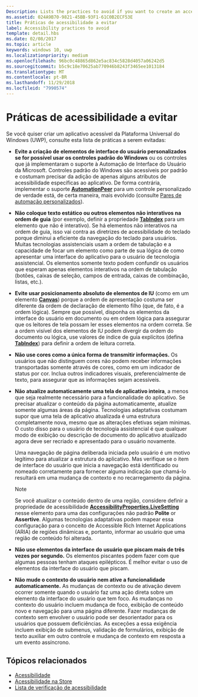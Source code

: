 ```yaml
---
Description: Lists the practices to avoid if you want to create an accessible Universal Windows Platform (UWP) app.
ms.assetid: 024A9B70-9821-45BB-93F1-61C0B2ECF53E
title: Práticas de acessibilidade a evitar
label: Accessibility practices to avoid
template: detail.hbs
ms.date: 02/08/2017
ms.topic: article
keywords: windows 10, uwp
ms.localizationpriority: medium
ms.openlocfilehash: 96bc0c48865d862e5ac834c5828d4057a06242d5
ms.sourcegitcommit: b5c9c18e70625ab770946b8243f3465ee1013184
ms.translationtype: MT
ms.contentlocale: pt-BR
ms.lasthandoff: 11/29/2018
ms.locfileid: "7990574"
---
```

# <a name="accessibility-practices-to-avoid"></a>Práticas de acessibilidade a evitar

Se você quiser criar um aplicativo acessível da Plataforma Universal do Windows (UWP), consulte esta lista de práticas a serem evitadas: 

* **Evite a criação de elementos de interface do usuário personalizados se for possível usar os controles padrão do Windows** ou os controles que já implementaram o suporte à Automação de Interface do Usuário da Microsoft. Controles padrão do Windows são acessíveis por padrão e costumam precisar da adição de apenas alguns atributos de acessibilidade específicas ao aplicativo. De forma contrária, implementar o suporte [**AutomationPeer**](https://msdn.microsoft.com/library/windows/apps/BR209185) para um controle personalizado de verdade está, de certa maneira, mais evolvido (consulte [Pares de automação personalizados](custom-automation-peers.md)).
* **Não coloque texto estático ou outros elementos não interativos na ordem de guia** (por exemplo, definir a propriedade [**TabIndex**](https://msdn.microsoft.com/library/windows/apps/BR209461) para um elemento que não é interativo). Se há elementos não interativos na ordem de guia, isso vai contra as diretrizes de acessibilidade do teclado porque diminui a eficiente da navegação do teclado para usuários. Muitas tecnologias assistenciais usam a ordem de tabulação e a capacidade de focar um elemento como parte de sua lógica de como apresentar uma interface do aplicativo para o usuário de tecnologia assistencial. Os elementos somente texto podem confundir os usuários que esperam apenas elementos interativos na ordem de tabulação (botões, caixas de seleção, campos de entrada, caixas de combinação, listas, etc.).
* **Evite usar posicionamento absoluto de elementos de IU** (como em um elemento [**Canvas**](https://msdn.microsoft.com/library/windows/apps/BR209267)) porque a ordem de apresentação costuma ser diferente da ordem de declaração de elemento filho (que, de fato, é a ordem lógica). Sempre que possível, disponha os elementos da interface do usuário em documento ou em ordem lógica para assegurar que os leitores de tela possam ler esses elementos na ordem correta. Se a ordem visível dos elementos de IU podem divergir da ordem do documento ou lógica, use valores de índice de guia explícitos (defina [**TabIndex**](https://msdn.microsoft.com/library/windows/apps/BR209461)) para definir a ordem de leitura correta.
* **Não use cores como a única forma de transmitir informações.** Os usuários que não distinguem cores não podem receber informações transportadas somente através de cores, como em um indicador de status por cor. Inclua outros indicadores visuais, preferencialmente de texto, para assegurar que as informações sejam acessíveis.
* **Não atualize automaticamente uma tela de aplicativo inteira**, a menos que seja realmente necessário para a funcionalidade do aplicativo. Se precisar atualizar o conteúdo da página automaticamente, atualize somente algumas áreas da página. Tecnologias adaptativas costumam supor que uma tela de aplicativo atualizada é uma estrutura completamente nova, mesmo que as alterações efetivas sejam mínimas. O custo disso para o usuário de tecnologia assistencial é que qualquer modo de exibição ou descrição de documento do aplicativo atualizado agora deve ser recriado e apresentado para o usuário novamente.
  
  Uma navegação de página deliberada iniciada pelo usuário é um motivo legítimo para atualizar a estrutura do aplicativo. Mas verifique se o item de interface do usuário que inicia a navegação está identificado ou nomeado corretamente para fornecer alguma indicação que chamá-lo resultará em uma mudança de contexto e no recarregamento da página.

  > [!NOTE]
  > Se você atualizar o conteúdo dentro de uma região, considere definir a propriedade de acessibilidade [**AccessibilityProperties.LiveSetting**](https://msdn.microsoft.com/library/windows/apps/JJ191516) nesse elemento para uma das configurações não padrão **Polite** or **Assertive**. Algumas tecnologias adaptativas podem mapear essa configuração para o conceito de Accessible Rich Internet Applications (ARIA) de regiões dinâmicas e, portanto, informar ao usuário que uma região de conteúdo foi alterada.

* **Não use elementos da interface do usuário que piscam mais de três vezes por segundo.** Os elementos piscantes podem fazer com que algumas pessoas tenham ataques epilépticos. É melhor evitar o uso de elementos da interface do usuário que piscam.
* **Não mude o contexto do usuário nem ative a funcionalidade automaticamente.** As mudanças de contexto ou de ativação devem ocorrer somente quando o usuário faz uma ação direta sobre um elemento da interface do usuário que tem foco. As mudanças no contexto do usuário incluem mudança de foco, exibição de conteúdo novo e navegação para uma página diferente. Fazer mudanças de contexto sem envolver o usuário pode ser desorientador para os usuários que possuem deficiências. As exceções a essa exigência incluem exibição de submenus, validação de formulários, exibição de texto auxiliar em outro controle e mudança de contexto em resposta a um evento assíncrono.

<span id="related_topics"/>

## <a name="related-topics"></a>Tópicos relacionados  
* [Acessibilidade](accessibility.md)
* [Acessibilidade na Store](accessibility-in-the-store.md)
* [Lista de verificação de acessibilidade](accessibility-checklist.md)
